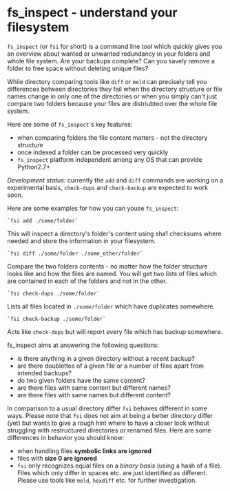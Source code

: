 fs_inspect - understand your filesystem
=======================================

`fs_inspect` (or `fsi` for short) is a command line tool which quickly gives you
an overview about wanted or unwanted redundancy in your folders and whole file 
system. Are your backups complete? Can you savely remove a folder to free space 
without deleting unique files?

While directory comparing tools like `diff` or `meld` can precisely tell you
differences between directories they fail when the directory structure or file
names change in only one of the directories or when you simply can't just
compare two folders because your files are distriubted over the whole file system.


Here are some of `fs_inspect`'s key features:

* when comparing folders the file content matters - not the directory structure
* once indexed a folder can be processed very quickly
* `fs_inspect` platform independent among any OS that can provide Python2.7+


*Development status*: currently the `add` and `diff` commands are working on a
experimental basis, `check-dups` and `check-backup` are expected to work soon.


Here are some examples for how you can youse `fs_inspect`:

    `fsi add ./some/folder`

This will inspect a directory's folder's content using sha1 checksums where 
needed and store the information in your filesystem.

    `fsi diff ./some/folder ./some_other/folder`

Compare the two folders contents - no matter how the folder structure looks like
and how the files are named. You will get two lists of files which are contained
in each of the folders and not in the other.

    `fsi check-dups ./some/folder`

Lists all files located in `./some/folder` which have duplicates somewhere.

    `fsi check-backup ./some/folder`

Acts like `check-dups` but will report every file which has backup somewhere.


fs_inspect aims at answering the following questions:

* is there anything in a given directory without a recent backup?
* are there doublettes of a given file or a number of files apart from 
  intended backups?
* do two given folders have the same content?
* are there files with same content but different names?
* are there files with same names but different content?


In comparison to a usual directory differ `fsi` behaves different in some 
ways. Please note that `fsi` does not aim at being a better directory differ
(yet) but wants to give a rough hint where to have a closer look without
struggling with restructured directories or renamed files. Here are some
differences in behavior you should know:

* when handling files **symbolic links are ignored**
* files with **size 0 are ignored**
* `fsi` only recognizes equal files on a *binary basis* (using a hash of a
  file). Files which only differ in spaces etc. are just identified as 
  different. Please use tools like `meld`, `hexdiff` etc. for further 
  investigation.


